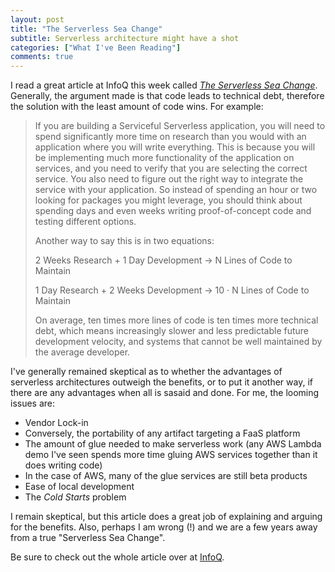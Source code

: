```yaml
---
layout: post
title: "The Serverless Sea Change"
subtitle: Serverless architecture might have a shot
categories: ["What I've Been Reading"]
comments: true
---
```


I read a great article at InfoQ this week called [*The Serverless Sea Change*](https://www.infoq.com/articles/serverless-sea-change). Generally, the argument made is that code leads to technical debt, therefore the solution with the least amount of code wins. For example:

> If you are building a Serviceful Serverless application, you will need to spend significantly more time on research than you would with an application where you will write everything. This is because you will be implementing much more functionality of the application on services, and you need to verify that you are selecting the correct service. You also need to figure out the right way to integrate the service with your application. So instead of spending an hour or two looking for packages you might leverage, you should think about spending days and even weeks writing proof-of-concept code and testing different options.
> 
> Another way to say this is in two equations:
> 
> 2 Weeks Research + 1 Day Development → N Lines of Code to Maintain
> 
> 1 Day Research + 2 Weeks Development → 10 ⋅ N Lines of Code to Maintain
> 
> On average, ten times more lines of code is ten times more technical debt, which means increasingly slower and less predictable future development velocity, and systems that cannot be well maintained by the average developer. 

I've generally remained skeptical as to whether the advantages of serverless architectures outweigh the benefits, or to put it another way, if there are any advantages when all is sasaid and done. For me, the looming issues are:

* Vendor Lock-in
* Conversely, the portability of any artifact targeting a FaaS platform
* The amount of glue needed to make serverless work (any AWS Lambda demo I've seen spends more time gluing AWS services together than it does writing code)
* In the case of AWS, many of the glue services are still beta products
* Ease of local development
* The *Cold Starts* problem

I remain skeptical, but this article does a great job of explaining and arguing for the benefits. Also, perhaps I am wrong (!) and we are a few years away from a true "Serverless Sea Change".

Be sure to check out the whole article over at [InfoQ](https://www.infoq.com/articles/serverless-sea-change).
